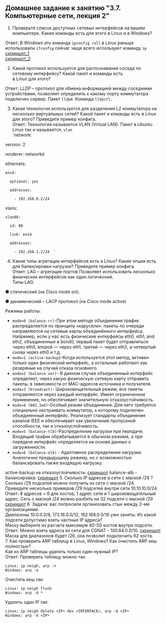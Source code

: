 ## Домашнее задание к занятию "3.7. Компьютерные сети, лекция 2"

1. Проверьте список доступных сетевых интерфейсов на вашем компьютере. Какие команды есть для этого в Linux и в Windows?  

Ответ: В Windows это команда `ipconfig /all` в Linux раньше использовали `ifconfig` сейчас чаще всего используют
команду `ip` [скриншот_1](https://drive.google.com/file/d/1khHOMdfHPEOfwkFgLbl2r6GYQc6rMZyQ/view?usp=sharing)  
[скриншот_2](https://drive.google.com/file/d/1cF-2uVbqS6ItAstILuho-Tmh4yLQTJXj/view?usp=sharing)

2. Какой протокол используется для распознавания соседа по сетевому интерфейсу? Какой пакет и команды есть   
в Linux для этого?  

Ответ: LLDP – протокол для обмена информацией между соседними устройствами,
позволяет определить к какому порту коммутатора подключен сервер. Пакет `lldpd`. Команда `lldpctl.`
   
3. Какая технология используется для разделения L2 коммутатора на несколько виртуальных сетей? Какой пакет и
команды есть в Linux для этого? Приведите пример конфига.  
Ответ: Технология называется VLAN (Virtual LAN). Пакет в Ubuntu Linux так и называется, `vlan`  
`network:  

  version: 2  

  renderer: networkd  

  ethernets:  

    ens4:  

      optional: yes  

      addresses:  

        - 192.168.0.2/24  

  vlans:  

    vlan88:  

      id: 88   

      link: ens4  

      addresses:  

        - 192.168.1.2/24  `

4. Какие типы агрегации интерфейсов есть в Linux? Какие опции есть для балансировки нагрузки? Приведите пример конфига.  
Ответ: LAG – агрегация портов Позволяет использовать несколько физических интерфейсов как один
логический.   
Типы LAG:  

● статический (на Cisco mode on);  

● динамический – LACP протокол (на Cisco mode active)   

Режимы работы:
* `mode=0 (balance-rr)`-При этом методе объединения трафик распределяется по принципу «карусели»: пакеты по очереди направляются на сетевые карты объединённого интерфейса. Например, если у нас есть физические интерфейсы eth0, eth1, and eth2, объединенные в bond0, первый пакет будет отправляться через eth0, второй — через eth1, третий — через eth2, а четвертый снова через eth0 и т.д.
* `mode=1 (active-backup`)-Когда используется этот метод, активен только один физический интерфейс, а остальные работают как резервные на случай отказа основного.
* `mode=2 (balance-xor)`- В данном случае объединенный интерфейс определяет, через какую физическую сетевую карту отправить пакеты, в зависимости от MAC-адресов источника и получателя.
* `mode=3 (broadcast)`- Широковещательный режим, все пакеты отправляются через каждый интерфейс. Имеет ограниченное применение, но обеспечивает значительную отказоустойчивость.
* `mode=4 (802.3ad)`-Особый режим объединения. Для него требуется специально настраивать коммутатор, к которому подключен объединенный интерфейс. Реализует стандарты объединения каналов IEEE и обеспечивает как увеличение пропускной способности, так и отказоустойчивость.
* `mode=5 (balance-tlb)`-Распределение нагрузки при передаче. Входящий трафик обрабатывается в обычном режиме, а при передаче интерфейс определяется на основе данных о загруженности.
* `mode=6 (balance-alb)` - Адаптивное распределение нагрузки. Аналогично предыдущему режиму, но с возможностью балансировать также входящую нагрузку.  

 active-backup на отказоустойчивость: [скриншот](https://drive.google.com/file/d/16VqQm5AcKvromoaynzkaPA4Wox5kFk0O/view?usp=sharing)
 balance-alb - балансировка: [скриншот](https://drive.google.com/file/d/1YqkeDwcDFqcMRAfry3rgAhGE8w38HFlr/view?usp=sharing) 
 5. Сколько IP адресов в сети с маской /29 ? Сколько /29 подсетей можно получить из сети с маской /24.  
Приведите несколько примеров /29 подсетей внутри сети 10.10.10.0/24.  
Ответ: 8 адресов = 6 для хостов, 1 адрес сети и 1 широковещательный адрес.
Сеть с маской /24 можно разбить на 32 подсети с маской /29 [скриншот](https://drive.google.com/file/d/1v2q82hPlZW-dK74IEkiQKCixhTa7klt9/view?usp=sharing) 
 6. Задача: вас попросили организовать стык между 2-мя организациями.  
Диапазоны 10.0.0.0/8, 172.16.0.0/12, 192.168.0.0/16 уже заняты. Из какой подсети допустимо взять частные IP адреса?   
Маску выберите из расчета максимум 40-50 хостов внутри подсети.  
Ответ:  Можно взять адреса из сети для CGNAT - 100.64.0.0/10. [скриншот](https://drive.google.com/file/d/1DMzwhomraoZc3LUQeDjkl2-Wy2HGRaVJ/view?usp=sharing) 
Маска для диапазонов будет /26, она позволит подключить 62 хоста.  
 7. Как проверить ARP таблицу в Linux, Windows? Как очистить ARP кеш полностью?   
Как из ARP таблицы удалить только один нужный IP?  
Ответ: Проверить таблицу можно так:  


    Linux: ip neigh, arp -n
    Windows: arp -a

Очистить кеш так:

    Linux: ip neigh flush
    Windows: arp -d *

Удалить один IP так:

    Linux: ip neigh delete <IP> dev <INTERFACE>, arp -d <IP>
    Windows: arp -d <IP>
